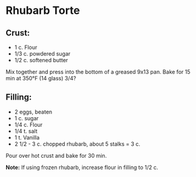 # Rhubarb Torte

## Crust:
- 1 c. Flour
- 1/3 c. powdered sugar
- 1/2 c. softened butter

Mix together and press into the bottom of a greased 9x13 pan. Bake for 15 min at 350°F (14 glass) 3/4?

## Filling:
- 2 eggs, beaten
- 1 c. sugar
- 1/4 c. Flour
- 1/4 t. salt
- 1 t. Vanilla
- 2 1/2 - 3 c. chopped rhubarb, about 5 stalks = 3 c.

Pour over hot crust and bake for 30 min.

**Note:** If using frozen rhubarb, increase flour in filling to 1/2 c.
